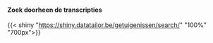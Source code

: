 
#### Zoek doorheen de transcripties

{{< shiny "https://shiny.datatailor.be/getuigenissen/search/" "100%" "700px">}}
